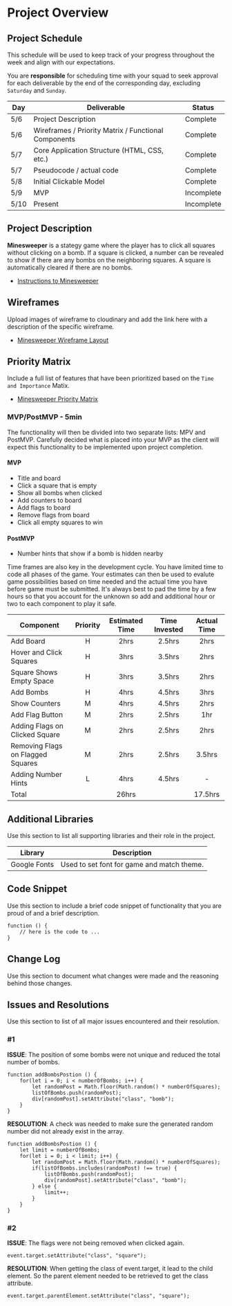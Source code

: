 # Project Overview

## Project Schedule

This schedule will be used to keep track of your progress throughout the week and align with our expectations.

You are **responsible** for scheduling time with your squad to seek approval for each deliverable by the end of the corresponding day, excluding `Saturday` and `Sunday`.

|  Day | Deliverable | Status
|---|---| ---|
|5/6| Project Description | Complete
|5/6| Wireframes / Priority Matrix / Functional Components | Complete
|5/7| Core Application Structure (HTML, CSS, etc.) | Complete
|5/7| Pseudocode / actual code | Complete
|5/8| Initial Clickable Model  | Complete
|5/9| MVP | Incomplete
|5/10| Present | Incomplete

## Project Description

**Minesweeper** is a stategy game where the player has to click all squares without clicking on a bomb. If a square is clicked, a number can be revealed to show if there are any bombs on the neighboring squares. A square is automatically cleared if there are no bombs.

- [Instructions to Minesweeper](http://www.freeminesweeper.org/help/minehelpinstructions.html)

## Wireframes

Upload images of wireframe to cloudinary and add the link here with a description of the specific wireframe.

- [Minesweeper Wireframe Layout](https://res.cloudinary.com/chizakura/image/upload/v1557168781/Minesweeper_Wireframe_Layout_dxiegd.png)

## Priority Matrix

Include a full list of features that have been prioritized based on the `Time and Importance` Matix.

- [Minesweeper Priority Matrix](https://res.cloudinary.com/chizakura/image/upload/v1557171474/Priority_Matrix_kje59v.jpg)

### MVP/PostMVP - 5min

The functionality will then be divided into two separate lists: MPV and PostMVP.  Carefully decided what is placed into your MVP as the client will expect this functionality to be implemented upon project completion.

#### MVP 

- Title and board
- Click a square that is empty
- Show all bombs when clicked
- Add counters to board
- Add flags to board
- Remove flags from board
- Click all empty squares to win

#### PostMVP

- Number hints that show if a bomb is hidden nearby

Time frames are also key in the development cycle.  You have limited time to code all phases of the game.  Your estimates can then be used to evalute game possibilities based on time needed and the actual time you have before game must be submitted. It's always best to pad the time by a few hours so that you account for the unknown so add and additional hour or two to each component to play it safe.

| Component | Priority | Estimated Time | Time Invested | Actual Time |
| --- | :---: |  :---: | :---: | :---: |
| Add Board | H | 2hrs| 2.5hrs | 2hrs |
| Hover and Click Squares | H | 3hrs| 3.5hrs | 2hrs |
| Square Shows Empty Space | H | 3hrs| 3.5hrs | 2hrs |
| Add Bombs | H | 4hrs| 4.5hrs | 3hrs |
| Show Counters | M | 4hrs| 4.5hrs | 2hrs |
| Add Flag Button | M | 2hrs| 2.5hrs | 1hr |
| Adding Flags on Clicked Square | M | 2hrs| 2.5hrs | 2hrs |
| Removing Flags on Flagged Squares | M | 2hrs| 2.5hrs | 3.5hrs |
| Adding Number Hints | L | 4hrs| 4.5hrs | - |
| Total |  | 26hrs|  | 17.5hrs |


## Additional Libraries
 Use this section to list all supporting libraries and their role in the project.

 | Library | Description |
 | --- | :---: |
 | Google Fonts | Used to set font for game and match theme. |

## Code Snippet

Use this section to include a brief code snippet of functionality that you are proud of and a brief description.

```
function () {
	// here is the code to ...
}
```

## Change Log
 Use this section to document what changes were made and the reasoning behind those changes.

## Issues and Resolutions
 Use this section to list of all major issues encountered and their resolution.

### #1
**ISSUE**: The position of some bombs were not unique and reduced the total number of bombs.
```
function addBombsPostion () {
	for(let i = 0; i < numberOfBombs; i++) {
		let randomPost = Math.floor(Math.random() * numberOfSquares);
		listOfBombs.push(randomPost);
		div[randomPost].setAttribute("class", "bomb");
	}
}
```
**RESOLUTION**: A check was needed to make sure the generated random number did not already exist in the array.
```
function addBombsPostion () {
	let limit = numberOfBombs;
	for(let i = 0; i < limit; i++) {
		let randomPost = Math.floor(Math.random() * numberOfSquares);
		if(listOfBombs.includes(randomPost) !== true) {
			listOfBombs.push(randomPost);
			div[randomPost].setAttribute("class", "bomb");
		} else {
			limit++;
		}
	}
}
```

### #2
**ISSUE**: The flags were not being removed when clicked again.
```
event.target.setAttribute("class", "square");
```
**RESOLUTION**: When getting the class of event.target, it lead to the child element. So the parent element needed to be retrieved to get the class attribute.
```
event.target.parentElement.setAttribute("class", "square");
```
